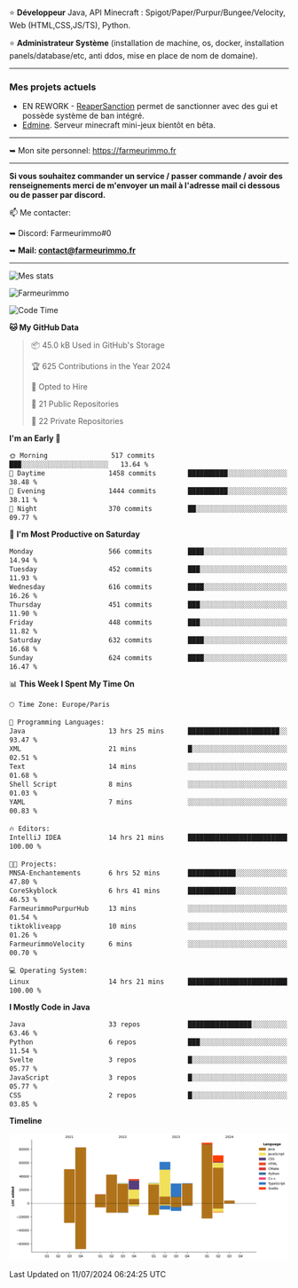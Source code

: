 ⭐ **Développeur** Java, API Minecraft : Spigot/Paper/Purpur/Bungee/Velocity, Web (HTML,CSS,JS/TS), Python.

⭐ **Administrateur Système** (installation de machine, os, docker, installation panels/database/etc, anti ddos, mise en place de nom de domaine).

---

### Mes projets actuels
- EN REWORK - [ReaperSanction](https://www.spigotmc.org/resources/reapersanction.89580/) permet de sanctionner avec des gui et possède système de ban intégré.
- [Edmine](https://edmine.net). Serveur minecraft mini-jeux bientôt en bêta.

---

➥ Mon site personnel: https://farmeurimmo.fr

---

**Si vous souhaitez commander un service / passer commande / avoir des renseignements merci de m'envoyer un mail à l'adresse mail ci dessous ou de passer par discord.**

📫 Me contacter:
 
   ➥ Discord: Farmeurimmo#0
   
   ➥ **Mail: contact@farmeurimmo.fr**

---

![Mes stats](https://github-readme-stats.farmeurimmo.fr/api?username=Farmeurimmo&count_private=true&show_icons=true&theme=radical)

<img src="https://komarev.com/ghpvc/?username=Farmeurimmo" alt="Farmeurimmo" />

<!--START_SECTION:waka-->
![Code Time](http://img.shields.io/badge/Code%20Time-1%2C418%20hrs%2017%20mins-blue)

**🐱 My GitHub Data** 

> 📦 45.0 kB Used in GitHub's Storage 
 > 
> 🏆 625 Contributions in the Year 2024
 > 
> 💼 Opted to Hire
 > 
> 📜 21 Public Repositories 
 > 
> 🔑 22 Private Repositories 
 > 
**I'm an Early 🐤** 

```text
🌞 Morning                517 commits         ███░░░░░░░░░░░░░░░░░░░░░░   13.64 % 
🌆 Daytime                1458 commits        ██████████░░░░░░░░░░░░░░░   38.48 % 
🌃 Evening                1444 commits        ██████████░░░░░░░░░░░░░░░   38.11 % 
🌙 Night                  370 commits         ██░░░░░░░░░░░░░░░░░░░░░░░   09.77 % 
```
📅 **I'm Most Productive on Saturday** 

```text
Monday                   566 commits         ████░░░░░░░░░░░░░░░░░░░░░   14.94 % 
Tuesday                  452 commits         ███░░░░░░░░░░░░░░░░░░░░░░   11.93 % 
Wednesday                616 commits         ████░░░░░░░░░░░░░░░░░░░░░   16.26 % 
Thursday                 451 commits         ███░░░░░░░░░░░░░░░░░░░░░░   11.90 % 
Friday                   448 commits         ███░░░░░░░░░░░░░░░░░░░░░░   11.82 % 
Saturday                 632 commits         ████░░░░░░░░░░░░░░░░░░░░░   16.68 % 
Sunday                   624 commits         ████░░░░░░░░░░░░░░░░░░░░░   16.47 % 
```


📊 **This Week I Spent My Time On** 

```text
🕑︎ Time Zone: Europe/Paris

💬 Programming Languages: 
Java                     13 hrs 25 mins      ███████████████████████░░   93.47 % 
XML                      21 mins             █░░░░░░░░░░░░░░░░░░░░░░░░   02.51 % 
Text                     14 mins             ░░░░░░░░░░░░░░░░░░░░░░░░░   01.68 % 
Shell Script             8 mins              ░░░░░░░░░░░░░░░░░░░░░░░░░   01.03 % 
YAML                     7 mins              ░░░░░░░░░░░░░░░░░░░░░░░░░   00.83 % 

🔥 Editors: 
IntelliJ IDEA            14 hrs 21 mins      █████████████████████████   100.00 % 

🐱‍💻 Projects: 
MNSA-Enchantements       6 hrs 52 mins       ████████████░░░░░░░░░░░░░   47.80 % 
CoreSkyblock             6 hrs 41 mins       ████████████░░░░░░░░░░░░░   46.53 % 
FarmeurimmoPurpurHub     13 mins             ░░░░░░░░░░░░░░░░░░░░░░░░░   01.54 % 
tiktokliveapp            10 mins             ░░░░░░░░░░░░░░░░░░░░░░░░░   01.26 % 
FarmeurimmoVelocity      6 mins              ░░░░░░░░░░░░░░░░░░░░░░░░░   00.70 % 

💻 Operating System: 
Linux                    14 hrs 21 mins      █████████████████████████   100.00 % 
```

**I Mostly Code in Java** 

```text
Java                     33 repos            ████████████████░░░░░░░░░   63.46 % 
Python                   6 repos             ███░░░░░░░░░░░░░░░░░░░░░░   11.54 % 
Svelte                   3 repos             █░░░░░░░░░░░░░░░░░░░░░░░░   05.77 % 
JavaScript               3 repos             █░░░░░░░░░░░░░░░░░░░░░░░░   05.77 % 
CSS                      2 repos             █░░░░░░░░░░░░░░░░░░░░░░░░   03.85 % 
```



**Timeline**

![Lines of Code chart](https://raw.githubusercontent.com/Farmeurimmo/Farmeurimmo/main/assets/bar_graph.png)


 Last Updated on 11/07/2024 06:24:25 UTC
<!--END_SECTION:waka-->
